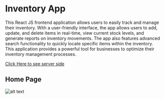 # Inventory App
This React JS frontend application allows users to easily track and manage their inventory. With a user-friendly interface, the app allows users to add, update, and delete items in real-time, view current stock levels, and generate reports on inventory movements. The app also features advanced search functionality to quickly locate specific items within the inventory. This application provides a powerful tool for businesses to optimize their inventory management processes.

[Click Here to see server side](https://github.com/gosadadi/myInventoryApp-server)

## Home Page
![alt text](https://github.com/gosadadi/images/blob/3ca8287379d5c530cfc8df85d98839e6cec36df5/homePage.png)

